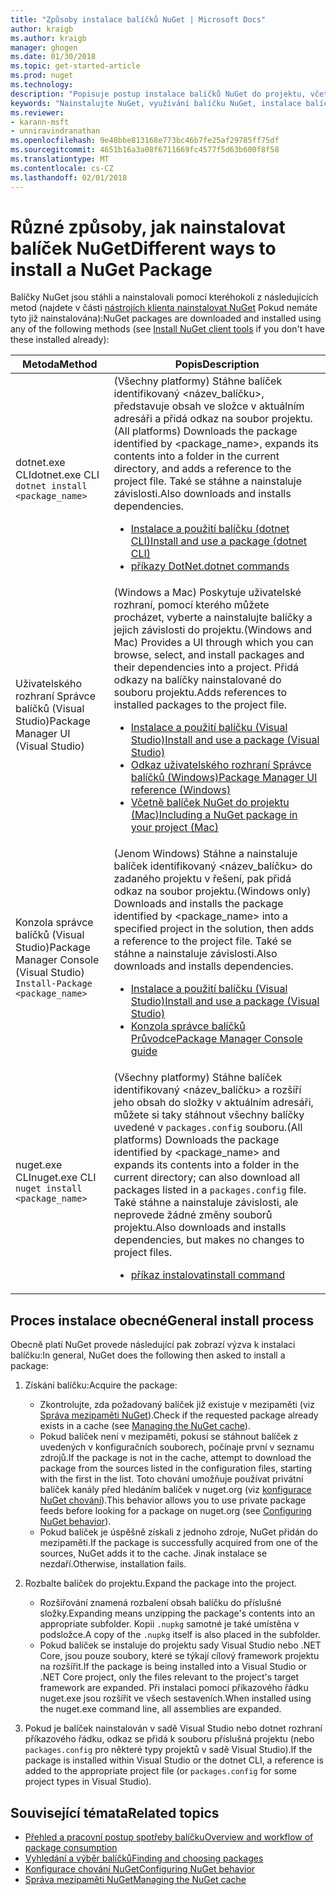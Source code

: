 ```yaml
---
title: "Způsoby instalace balíčků NuGet | Microsoft Docs"
author: kraigb
ms.author: kraigb
manager: ghogen
ms.date: 01/30/2018
ms.topic: get-started-article
ms.prod: nuget
ms.technology: 
description: "Popisuje postup instalace balíčků NuGet do projektu, včetně toho, co se stane, na disku a pro soubory použít projektu."
keywords: "Nainstalujte NuGet, využívání balíčku NuGet, instalace balíčků NuGet, odkazy na balíček NuGet"
ms.reviewer:
- karann-msft
- unniravindranathan
ms.openlocfilehash: 9e48bbe813168e773bc46b7fe25af29785ff75df
ms.sourcegitcommit: 4651b16a3a08f6711669fc4577f5d63b600f8f58
ms.translationtype: MT
ms.contentlocale: cs-CZ
ms.lasthandoff: 02/01/2018
---
```

# <a name="different-ways-to-install-a-nuget-package"></a><span data-ttu-id="7c5b6-104">Různé způsoby, jak nainstalovat balíček NuGet</span><span class="sxs-lookup"><span data-stu-id="7c5b6-104">Different ways to install a NuGet Package</span></span>

<span data-ttu-id="7c5b6-105">Balíčky NuGet jsou stáhli a nainstalovali pomocí kteréhokoli z následujících metod (najdete v části [nástrojích klienta nainstalovat NuGet](../install-nuget-client-tools.md) Pokud nemáte tyto již nainstalována):</span><span class="sxs-lookup"><span data-stu-id="7c5b6-105">NuGet packages are downloaded and installed using any of the following methods (see [Install NuGet client tools](../install-nuget-client-tools.md) if you don't have these installed already):</span></span>

| <span data-ttu-id="7c5b6-106">Metoda</span><span class="sxs-lookup"><span data-stu-id="7c5b6-106">Method</span></span> | <span data-ttu-id="7c5b6-107">Popis</span><span class="sxs-lookup"><span data-stu-id="7c5b6-107">Description</span></span> |
| --- | --- |
| <span data-ttu-id="7c5b6-108">dotnet.exe CLI</span><span class="sxs-lookup"><span data-stu-id="7c5b6-108">dotnet.exe CLI</span></span><br/>`dotnet install <package_name>` | <span data-ttu-id="7c5b6-109">(Všechny platformy) Stáhne balíček identifikovaný \<název_balíčku\>, představuje obsah ve složce v aktuálním adresáři a přidá odkaz na soubor projektu.</span><span class="sxs-lookup"><span data-stu-id="7c5b6-109">(All platforms) Downloads the package identified by \<package_name\>, expands its contents into a folder in the current directory, and adds a reference to the project file.</span></span> <span data-ttu-id="7c5b6-110">Také se stáhne a nainstaluje závislosti.</span><span class="sxs-lookup"><span data-stu-id="7c5b6-110">Also downloads and installs dependencies.</span></span><ul><li>[<span data-ttu-id="7c5b6-111">Instalace a použití balíčku (dotnet CLI)</span><span class="sxs-lookup"><span data-stu-id="7c5b6-111">Install and use a package (dotnet CLI)</span></span>](../quickstart/install-and-use-a-package-using-the-dotnet-cli.md)</li><li>[<span data-ttu-id="7c5b6-112">příkazy DotNet.</span><span class="sxs-lookup"><span data-stu-id="7c5b6-112">dotnet commands</span></span>](../tools/dotnet-commands.md)</li></ul> |
| <span data-ttu-id="7c5b6-113">Uživatelského rozhraní Správce balíčků (Visual Studio)</span><span class="sxs-lookup"><span data-stu-id="7c5b6-113">Package Manager UI (Visual Studio)</span></span> | <span data-ttu-id="7c5b6-114">(Windows a Mac) Poskytuje uživatelské rozhraní, pomocí kterého můžete procházet, vyberte a nainstalujte balíčky a jejich závislosti do projektu.</span><span class="sxs-lookup"><span data-stu-id="7c5b6-114">(Windows and Mac) Provides a UI through which you can browse, select, and install packages and their dependencies into a project.</span></span> <span data-ttu-id="7c5b6-115">Přidá odkazy na balíčky nainstalované do souboru projektu.</span><span class="sxs-lookup"><span data-stu-id="7c5b6-115">Adds references to installed packages to the project file.</span></span><ul><li>[<span data-ttu-id="7c5b6-116">Instalace a použití balíčku (Visual Studio)</span><span class="sxs-lookup"><span data-stu-id="7c5b6-116">Install and use a package (Visual Studio)</span></span>](../quickstart/install-and-use-a-package-in-visual-studio.md)</li><li>[<span data-ttu-id="7c5b6-117">Odkaz uživatelského rozhraní Správce balíčků (Windows)</span><span class="sxs-lookup"><span data-stu-id="7c5b6-117">Package Manager UI reference (Windows)</span></span>](../tools/package-manager-ui.md)</li><li>[<span data-ttu-id="7c5b6-118">Včetně balíček NuGet do projektu (Mac)</span><span class="sxs-lookup"><span data-stu-id="7c5b6-118">Including a NuGet package in your project (Mac)</span></span>](/visualstudio/mac/nuget-walkthrough)</li></ul> |
| <span data-ttu-id="7c5b6-119">Konzola správce balíčků (Visual Studio)</span><span class="sxs-lookup"><span data-stu-id="7c5b6-119">Package Manager Console (Visual Studio)</span></span><br/>`Install-Package <package_name>` | <span data-ttu-id="7c5b6-120">(Jenom Windows) Stáhne a nainstaluje balíček identifikovaný \<název_balíčku\> do zadaného projektu v řešení, pak přidá odkaz na soubor projektu.</span><span class="sxs-lookup"><span data-stu-id="7c5b6-120">(Windows only) Downloads and installs the package identified by \<package_name\> into a specified project in the solution, then adds a reference to the project file.</span></span> <span data-ttu-id="7c5b6-121">Také se stáhne a nainstaluje závislosti.</span><span class="sxs-lookup"><span data-stu-id="7c5b6-121">Also downloads and installs dependencies.</span></span><ul><li>[<span data-ttu-id="7c5b6-122">Instalace a použití balíčku (Visual Studio)</span><span class="sxs-lookup"><span data-stu-id="7c5b6-122">Install and use a package (Visual Studio)</span></span>](../quickstart/install-and-use-a-package-in-visual-studio.md)</li><li>[<span data-ttu-id="7c5b6-123">Konzola správce balíčků Průvodce</span><span class="sxs-lookup"><span data-stu-id="7c5b6-123">Package Manager Console guide</span></span>](../tools/package-manager-console.md)</li></ul> |
| <span data-ttu-id="7c5b6-124">nuget.exe CLI</span><span class="sxs-lookup"><span data-stu-id="7c5b6-124">nuget.exe CLI</span></span><br/>`nuget install <package_name>` | <span data-ttu-id="7c5b6-125">(Všechny platformy) Stáhne balíček identifikovaný \<název_balíčku\> a rozšíří jeho obsah do složky v aktuálním adresáři, můžete si taky stáhnout všechny balíčky uvedené v `packages.config` souboru.</span><span class="sxs-lookup"><span data-stu-id="7c5b6-125">(All platforms) Downloads the package identified by \<package_name\> and expands its contents into a folder in the current directory; can also download all packages listed in a `packages.config` file.</span></span> <span data-ttu-id="7c5b6-126">Také stáhne a nainstaluje závislosti, ale neprovede žádné změny souborů projektu.</span><span class="sxs-lookup"><span data-stu-id="7c5b6-126">Also downloads and installs dependencies, but makes no changes to project files.</span></span><ul><li>[<span data-ttu-id="7c5b6-127">příkaz instalovat</span><span class="sxs-lookup"><span data-stu-id="7c5b6-127">install command</span></span>](../tools/cli-ref-install.md)</li></ul> |

## <a name="general-install-process"></a><span data-ttu-id="7c5b6-128">Proces instalace obecné</span><span class="sxs-lookup"><span data-stu-id="7c5b6-128">General install process</span></span>

<span data-ttu-id="7c5b6-129">Obecně platí NuGet provede následující pak zobrazí výzva k instalaci balíčku:</span><span class="sxs-lookup"><span data-stu-id="7c5b6-129">In general, NuGet does the following then asked to install a package:</span></span>

1. <span data-ttu-id="7c5b6-130">Získání balíčku:</span><span class="sxs-lookup"><span data-stu-id="7c5b6-130">Acquire the package:</span></span>
    - <span data-ttu-id="7c5b6-131">Zkontrolujte, zda požadovaný balíček již existuje v mezipaměti (viz [Správa mezipaměti NuGet](managing-the-nuget-cache.md)).</span><span class="sxs-lookup"><span data-stu-id="7c5b6-131">Check if the requested package already exists in a cache (see [Managing the NuGet cache](managing-the-nuget-cache.md)).</span></span>
    - <span data-ttu-id="7c5b6-132">Pokud balíček není v mezipaměti, pokusí se stáhnout balíček z uvedených v konfiguračních souborech, počínaje první v seznamu zdrojů.</span><span class="sxs-lookup"><span data-stu-id="7c5b6-132">If the package is not in the cache, attempt to download the package from the sources listed in the configuration files, starting with the first in the list.</span></span> <span data-ttu-id="7c5b6-133">Toto chování umožňuje používat privátní balíček kanály před hledáním balíček v nuget.org (viz [konfigurace NuGet chování](configuring-nuget-behavior.md)).</span><span class="sxs-lookup"><span data-stu-id="7c5b6-133">This behavior allows you to use private package feeds before looking for a package on nuget.org (see [Configuring NuGet behavior](configuring-nuget-behavior.md)).</span></span>
    - <span data-ttu-id="7c5b6-134">Pokud balíček je úspěšně získali z jednoho zdroje, NuGet přidán do mezipaměti.</span><span class="sxs-lookup"><span data-stu-id="7c5b6-134">If the package is successfully acquired from one of the sources, NuGet adds it to the cache.</span></span> <span data-ttu-id="7c5b6-135">Jinak instalace se nezdaří.</span><span class="sxs-lookup"><span data-stu-id="7c5b6-135">Otherwise, installation fails.</span></span>

1. <span data-ttu-id="7c5b6-136">Rozbalte balíček do projektu.</span><span class="sxs-lookup"><span data-stu-id="7c5b6-136">Expand the package into the project.</span></span>
    - <span data-ttu-id="7c5b6-137">Rozšiřování znamená rozbalení obsah balíčku do příslušné složky.</span><span class="sxs-lookup"><span data-stu-id="7c5b6-137">Expanding means unzipping the package's contents into an appropriate subfolder.</span></span> <span data-ttu-id="7c5b6-138">Kopii `.nupkg` samotné je také umístěna v podsložce.</span><span class="sxs-lookup"><span data-stu-id="7c5b6-138">A copy of the `.nupkg` itself is also placed in the subfolder.</span></span>
    - <span data-ttu-id="7c5b6-139">Pokud balíček se instaluje do projektu sady Visual Studio nebo .NET Core, jsou pouze soubory, které se týkají cílový framework projektu na rozšířit.</span><span class="sxs-lookup"><span data-stu-id="7c5b6-139">If the package is being installed into a Visual Studio or .NET Core project, only the files relevant to the project's target framework are expanded.</span></span> <span data-ttu-id="7c5b6-140">Při instalaci pomocí příkazového řádku nuget.exe jsou rozšířit ve všech sestaveních.</span><span class="sxs-lookup"><span data-stu-id="7c5b6-140">When installed using the nuget.exe command line, all assemblies are expanded.</span></span>

1. <span data-ttu-id="7c5b6-141">Pokud je balíček nainstalován v sadě Visual Studio nebo dotnet rozhraní příkazového řádku, odkaz se přidá k souboru příslušná projektu (nebo `packages.config` pro některé typy projektů v sadě Visual Studio).</span><span class="sxs-lookup"><span data-stu-id="7c5b6-141">If the package is installed within Visual Studio or the dotnet CLI, a reference is added to the appropriate project file (or `packages.config` for some project types in Visual Studio).</span></span>

## <a name="related-topics"></a><span data-ttu-id="7c5b6-142">Související témata</span><span class="sxs-lookup"><span data-stu-id="7c5b6-142">Related topics</span></span>

- [<span data-ttu-id="7c5b6-143">Přehled a pracovní postup spotřeby balíčku</span><span class="sxs-lookup"><span data-stu-id="7c5b6-143">Overview and workflow of package consumption</span></span>](../consume-packages/overview-and-workflow.md)
- [<span data-ttu-id="7c5b6-144">Vyhledání a výběr balíčků</span><span class="sxs-lookup"><span data-stu-id="7c5b6-144">Finding and choosing packages</span></span>](../consume-packages/finding-and-choosing-packages.md)
- [<span data-ttu-id="7c5b6-145">Konfigurace chování NuGet</span><span class="sxs-lookup"><span data-stu-id="7c5b6-145">Configuring NuGet behavior</span></span>](../consume-packages/configuring-nuget-behavior.md)
- [<span data-ttu-id="7c5b6-146">Správa mezipaměti NuGet</span><span class="sxs-lookup"><span data-stu-id="7c5b6-146">Managing the NuGet cache</span></span>](managing-the-nuget-cache.md)
